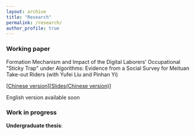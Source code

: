 ```yaml
---
layout: archive
title: "Research"
permalink: /research/
author_profile: true
---
```


### Working paper

Formation Mechanism and Impact of the Digital Laborers’ Occupational "Sticky Trap" under Algorithms: Evidence from a Social Survey for Meituan Take-out Riders (with Yufei Liu and Pinhan Yi) 

[[Chinese version](/files/Digital_Laborers_Stricky_Trap.pdf)][[Slides(Chinese version)](/files/slides.pdf)]

English version available soon

### Work in progress 

**Undergraduate thesis**:
